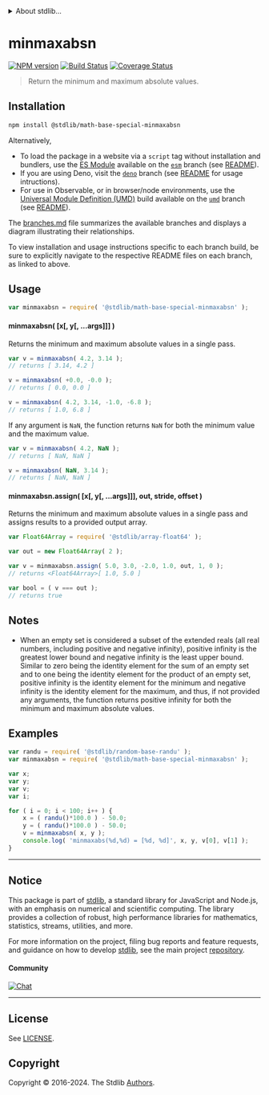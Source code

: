 <!--

@license Apache-2.0

Copyright (c) 2018 The Stdlib Authors.

Licensed under the Apache License, Version 2.0 (the "License");
you may not use this file except in compliance with the License.
You may obtain a copy of the License at

   http://www.apache.org/licenses/LICENSE-2.0

Unless required by applicable law or agreed to in writing, software
distributed under the License is distributed on an "AS IS" BASIS,
WITHOUT WARRANTIES OR CONDITIONS OF ANY KIND, either express or implied.
See the License for the specific language governing permissions and
limitations under the License.

-->


<details>
  <summary>
    About stdlib...
  </summary>
  <p>We believe in a future in which the web is a preferred environment for numerical computation. To help realize this future, we've built stdlib. stdlib is a standard library, with an emphasis on numerical and scientific computation, written in JavaScript (and C) for execution in browsers and in Node.js.</p>
  <p>The library is fully decomposable, being architected in such a way that you can swap out and mix and match APIs and functionality to cater to your exact preferences and use cases.</p>
  <p>When you use stdlib, you can be absolutely certain that you are using the most thorough, rigorous, well-written, studied, documented, tested, measured, and high-quality code out there.</p>
  <p>To join us in bringing numerical computing to the web, get started by checking us out on <a href="https://github.com/stdlib-js/stdlib">GitHub</a>, and please consider <a href="https://opencollective.com/stdlib">financially supporting stdlib</a>. We greatly appreciate your continued support!</p>
</details>

# minmaxabsn

[![NPM version][npm-image]][npm-url] [![Build Status][test-image]][test-url] [![Coverage Status][coverage-image]][coverage-url] <!-- [![dependencies][dependencies-image]][dependencies-url] -->

> Return the minimum and maximum absolute values.

<!-- Section to include introductory text. Make sure to keep an empty line after the intro `section` element and another before the `/section` close. -->

<section class="intro">

</section>

<!-- /.intro -->

<!-- Package usage documentation. -->

<section class="installation">

## Installation

```bash
npm install @stdlib/math-base-special-minmaxabsn
```

Alternatively,

-   To load the package in a website via a `script` tag without installation and bundlers, use the [ES Module][es-module] available on the [`esm`][esm-url] branch (see [README][esm-readme]).
-   If you are using Deno, visit the [`deno`][deno-url] branch (see [README][deno-readme] for usage intructions).
-   For use in Observable, or in browser/node environments, use the [Universal Module Definition (UMD)][umd] build available on the [`umd`][umd-url] branch (see [README][umd-readme]).

The [branches.md][branches-url] file summarizes the available branches and displays a diagram illustrating their relationships.

To view installation and usage instructions specific to each branch build, be sure to explicitly navigate to the respective README files on each branch, as linked to above.

</section>

<section class="usage">

## Usage

```javascript
var minmaxabsn = require( '@stdlib/math-base-special-minmaxabsn' );
```

#### minmaxabsn( \[x\[, y\[, ...args]]] )

Returns the minimum and maximum absolute values in a single pass.

```javascript
var v = minmaxabsn( 4.2, 3.14 );
// returns [ 3.14, 4.2 ]

v = minmaxabsn( +0.0, -0.0 );
// returns [ 0.0, 0.0 ]

v = minmaxabsn( 4.2, 3.14, -1.0, -6.8 );
// returns [ 1.0, 6.8 ]
```

If any argument is `NaN`, the function returns `NaN` for both the minimum value and the maximum value.

```javascript
var v = minmaxabsn( 4.2, NaN );
// returns [ NaN, NaN ]

v = minmaxabsn( NaN, 3.14 );
// returns [ NaN, NaN ]
```

#### minmaxabsn.assign( \[x\[, y\[, ...args]]], out, stride, offset )

Returns the minimum and maximum absolute values in a single pass and assigns results to a provided output array.

```javascript
var Float64Array = require( '@stdlib/array-float64' );

var out = new Float64Array( 2 );

var v = minmaxabsn.assign( 5.0, 3.0, -2.0, 1.0, out, 1, 0 );
// returns <Float64Array>[ 1.0, 5.0 ]

var bool = ( v === out );
// returns true
```

</section>

<!-- /.usage -->

<!-- Package usage notes. Make sure to keep an empty line after the `section` element and another before the `/section` close. -->

<section class="notes">

## Notes

-   When an empty set is considered a subset of the extended reals (all real numbers, including positive and negative infinity), positive infinity is the greatest lower bound and negative infinity is the least upper bound. Similar to zero being the identity element for the sum of an empty set and to one being the identity element for the product of an empty set, positive infinity is the identity element for the minimum and negative infinity is the identity element for the maximum, and thus, if not provided any arguments, the function returns positive infinity for both the minimum and maximum absolute values.

</section>

<!-- /.notes -->

<!-- Package usage examples. -->

<section class="examples">

## Examples

<!-- eslint no-undef: "error" -->

```javascript
var randu = require( '@stdlib/random-base-randu' );
var minmaxabsn = require( '@stdlib/math-base-special-minmaxabsn' );

var x;
var y;
var v;
var i;

for ( i = 0; i < 100; i++ ) {
    x = ( randu()*100.0 ) - 50.0;
    y = ( randu()*100.0 ) - 50.0;
    v = minmaxabsn( x, y );
    console.log( 'minmaxabs(%d,%d) = [%d, %d]', x, y, v[0], v[1] );
}
```

</section>

<!-- /.examples -->

<!-- Section to include cited references. If references are included, add a horizontal rule *before* the section. Make sure to keep an empty line after the `section` element and another before the `/section` close. -->

<section class="references">

</section>

<!-- /.references -->

<!-- Section for related `stdlib` packages. Do not manually edit this section, as it is automatically populated. -->

<section class="related">

</section>

<!-- /.related -->

<!-- Section for all links. Make sure to keep an empty line after the `section` element and another before the `/section` close. -->


<section class="main-repo" >

* * *

## Notice

This package is part of [stdlib][stdlib], a standard library for JavaScript and Node.js, with an emphasis on numerical and scientific computing. The library provides a collection of robust, high performance libraries for mathematics, statistics, streams, utilities, and more.

For more information on the project, filing bug reports and feature requests, and guidance on how to develop [stdlib][stdlib], see the main project [repository][stdlib].

#### Community

[![Chat][chat-image]][chat-url]

---

## License

See [LICENSE][stdlib-license].


## Copyright

Copyright &copy; 2016-2024. The Stdlib [Authors][stdlib-authors].

</section>

<!-- /.stdlib -->

<!-- Section for all links. Make sure to keep an empty line after the `section` element and another before the `/section` close. -->

<section class="links">

[npm-image]: http://img.shields.io/npm/v/@stdlib/math-base-special-minmaxabsn.svg
[npm-url]: https://npmjs.org/package/@stdlib/math-base-special-minmaxabsn

[test-image]: https://github.com/stdlib-js/math-base-special-minmaxabsn/actions/workflows/test.yml/badge.svg?branch=v0.2.0
[test-url]: https://github.com/stdlib-js/math-base-special-minmaxabsn/actions/workflows/test.yml?query=branch:v0.2.0

[coverage-image]: https://img.shields.io/codecov/c/github/stdlib-js/math-base-special-minmaxabsn/main.svg
[coverage-url]: https://codecov.io/github/stdlib-js/math-base-special-minmaxabsn?branch=main

<!--

[dependencies-image]: https://img.shields.io/david/stdlib-js/math-base-special-minmaxabsn.svg
[dependencies-url]: https://david-dm.org/stdlib-js/math-base-special-minmaxabsn/main

-->

[chat-image]: https://img.shields.io/gitter/room/stdlib-js/stdlib.svg
[chat-url]: https://app.gitter.im/#/room/#stdlib-js_stdlib:gitter.im

[stdlib]: https://github.com/stdlib-js/stdlib

[stdlib-authors]: https://github.com/stdlib-js/stdlib/graphs/contributors

[umd]: https://github.com/umdjs/umd
[es-module]: https://developer.mozilla.org/en-US/docs/Web/JavaScript/Guide/Modules

[deno-url]: https://github.com/stdlib-js/math-base-special-minmaxabsn/tree/deno
[deno-readme]: https://github.com/stdlib-js/math-base-special-minmaxabsn/blob/deno/README.md
[umd-url]: https://github.com/stdlib-js/math-base-special-minmaxabsn/tree/umd
[umd-readme]: https://github.com/stdlib-js/math-base-special-minmaxabsn/blob/umd/README.md
[esm-url]: https://github.com/stdlib-js/math-base-special-minmaxabsn/tree/esm
[esm-readme]: https://github.com/stdlib-js/math-base-special-minmaxabsn/blob/esm/README.md
[branches-url]: https://github.com/stdlib-js/math-base-special-minmaxabsn/blob/main/branches.md

[stdlib-license]: https://raw.githubusercontent.com/stdlib-js/math-base-special-minmaxabsn/main/LICENSE

<!-- <related-links> -->

<!-- </related-links> -->

</section>

<!-- /.links -->
